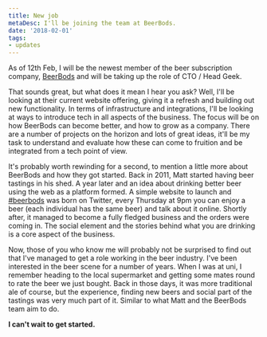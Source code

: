 ```yaml
---
title: New job
metaDesc: I'll be joining the team at BeerBods.
date: '2018-02-01'
tags:
- updates
---
```


As of 12th Feb, I will be the newest member of the beer subscription company, [BeerBods](https://beerbods.co.uk/) and will be taking up the role of CTO / Head Geek.

That sounds great, but what does it mean I hear you ask? Well, I'll be looking at their current website offering, giving it a refresh and building out new functionality. In terms of infrastructure and integrations, I'll be looking at ways to introduce tech in all aspects of the business. The focus will be on how BeerBods can become better, and how to grow as a company. There are a number of projects on the horizon and lots of great ideas, it'll be my task to understand and evaluate how these can come to fruition and be integrated from a tech point of view. 

It's probably worth rewinding for a second, to mention a little more about BeerBods and how they got started. Back in 2011, Matt started having beer tastings in his shed. A year later and an idea about drinking better beer using the web as a platform formed. A simple website to launch and [#beerbods](https://twitter.com/search?q=beerbods) was born on Twitter, every Thursday at 9pm you can enjoy a beer (each individual has the same beer) and talk about it online. Shortly after, it managed to become a fully fledged business and the orders were coming in. The social element and the stories behind what you are drinking is a core aspect of the business.

Now, those of you who know me will probably not be surprised to find out that I've managed to get a role working in the beer industry. I've been interested in the beer scene for a number of years. When I was at uni, I remember heading to the local supermarket and getting some mates round to rate the beer we just bought. Back in those days, it was more traditional ale of course, but the experience, finding new beers and social part of the tastings was very much part of it. Similar to what Matt and the BeerBods team aim to do.

**I can't wait to get started.**
